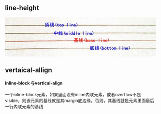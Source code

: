 ## line-height
![base-line](base_line.jpg)



## vertaical-allign 
#### inline-block 与vertical-align
>
  一个inline-block元素，如果里面没有inline内联元素，或者overflow不是visible，则该元素的基线就是其margin底边缘，否则，其基线就是元素里面最后一行内联元素的基线
>